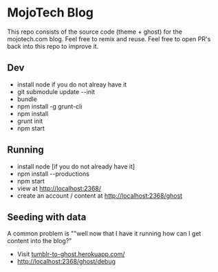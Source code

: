 MojoTech Blog
====
This repo consists of the source code (theme + ghost) for the  mojotech.com blog.
Feel free to remix and reuse. Feel free to open PR's back into this repo to improve it.


## Dev
* install node if you do not alreay have it
* git submodule update --init
* bundle
* npm install -g grunt-cli
* npm install
* grunt init
* npm start

## Running
* install node [if you do not already have it]
* npm install --productions
* npm start
* view at [http://localhost:2368/](http://localhost:2368/)
* create an account / content at [http://localhost:2368/ghost](http://localhost:2368/ghost)

## Seeding with data
A common problem is ""well now that I have it running how can I get content into the blog?"

* Visit [tumblr-to-ghost.herokuapp.com/](tumblr-to-ghost.herokuapp.com/‎
)
* [http://localhost:2368/ghost/debug](http://localhost:2368/ghost/debug)

